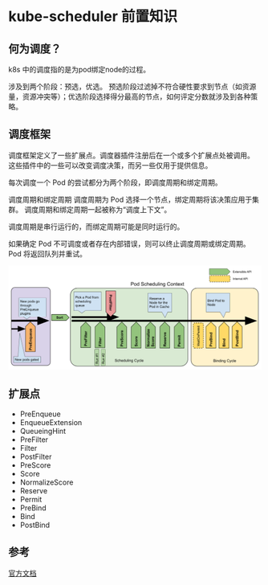 # kube-scheduler 前置知识

## 何为调度？
k8s 中的调度指的是为pod绑定node的过程。

涉及到两个阶段：预选，优选。
预选阶段过滤掉不符合硬性要求到节点（如资源量，资源冲突等）；优选阶段选择得分最高的节点，如何评定分数就涉及到各种策略。

## 调度框架

调度框架定义了一些扩展点。调度器插件注册后在一个或多个扩展点处被调用。 这些插件中的一些可以改变调度决策，而另一些仅用于提供信息。

每次调度一个 Pod 的尝试都分为两个阶段，即调度周期和绑定周期。

调度周期和绑定周期
调度周期为 Pod 选择一个节点，绑定周期将该决策应用于集群。 调度周期和绑定周期一起被称为“调度上下文”。

调度周期是串行运行的，而绑定周期可能是同时运行的。

如果确定 Pod 不可调度或者存在内部错误，则可以终止调度周期或绑定周期。 Pod 将返回队列并重试。

![调度框架--from 官方文档](iamges/调度框架.png)

## 扩展点
* PreEnqueue
* EnqueueExtension
* QueueingHint
* PreFilter
* Filter
* PostFilter
* PreScore
* Score
* NormalizeScore
* Reserve
* Permit
* PreBind
* Bind
* PostBind

## 参考
[官方文档](https://kubernetes.io/docs/concepts/scheduling-eviction/)